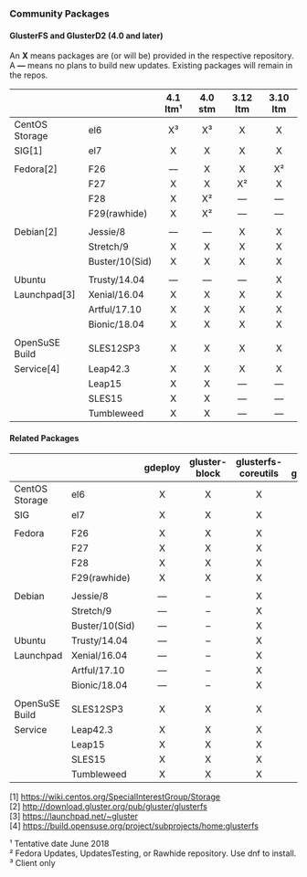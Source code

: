 ### Community Packages

#### GlusterFS and GlusterD2 (4.0 and later)

An **X** means packages are (or will be) provided in the respective repository.  
A **—** means no plans to build new updates. Existing packages will remain in the repos.  

|              |              |  4.1 ltm¹ |  4.0 stm  | 3.12 ltm  | 3.10 ltm  |
|--------------|--------------|:---------:|:---------:|:---------:|:---------:|
|CentOS Storage|el6           |     X³    |     X³    |     X     |     X     |
|SIG[1]        |el7           |     X     |     X     |     X     |     X     |
|              |              |           |           |           |           |
|Fedora[2]     |F26           |     —     |     X     |     X     |     X²    |
|              |F27           |     X     |     X     |     X²    |     X     |
|              |F28           |     X     |     X²    |     —     |     —     |
|              |F29(rawhide)  |     X     |     X²    |     —     |     —     |     
|              |              |           |           |           |           |
|Debian[2]     |Jessie/8      |     —     |     —     |     X     |     X     |
|              |Stretch/9     |     X     |     X     |     X     |     X     |
|              |Buster/10(Sid)|     X     |     X     |     X     |     X     |
|              |              |           |           |           |           |
|Ubuntu        |Trusty/14.04  |     —     |     —     |     —     |     X     |
|Launchpad[3]  |Xenial/16.04  |     X     |     X     |     X     |     X     |
|              |Artful/17.10  |     X     |     X     |     X     |     X     |
|              |Bionic/18.04  |     X     |     X     |     X     |     X     |
|              |              |           |           |           |           |
|OpenSuSE Build|SLES12SP3     |     X     |     X     |     X     |     X     |
|Service[4]    |Leap42.3      |     X     |     X     |     X     |     X     |
|              |Leap15        |     X     |     X     |     —     |     —     |
|              |SLES15        |     X     |     X     |     —     |     —     |
|              |Tumbleweed    |     X     |     X     |     —     |     —     |


#### Related Packages

|              |              | gdeploy | gluster-block | glusterfs-coreutils | nfs-ganesha | Samba |
|--------------|--------------|:-------:|:-------------:|:-------------------:|:-----------:|:-----:|
|CentOS Storage|el6           |    X    |       X       |         X           |      X      |   ?   |
|SIG           |el7           |    X    |       X       |         X           |      X      |   ?   |
|              |              |         |               |                     |             |       |
|Fedora        |F26           |    X    |       X       |         X           |      X      |   ?   |
|              |F27           |    X    |       X       |         X           |      X      |   ?   |
|              |F28           |    X    |       X       |         X           |      X      |   ?   |
|              |F29(rawhide)  |    X    |       X       |         X           |      X      |   ?   |
|              |              |         |               |                     |             |       |
|Debian        |Jessie/8      |    —    |       –       |         X           |      X      |   ?   |
|              |Stretch/9     |    —    |       –       |         X           |      X      |   ?   |
|              |Buster/10(Sid)|    —    |       –       |         X           |      X      |   ?   |
|Ubuntu        |Trusty/14.04  |    —    |       –       |         X           |      X      |   ?   |
|Launchpad     |Xenial/16.04  |    —    |       –       |         X           |      X      |   ?   |
|              |Artful/17.10  |    —    |       –       |         X           |      X      |   ?   |
|              |Bionic/18.04  |    —    |       –       |         X           |      X      |   ?   |
|              |              |         |               |                     |             |       |
|OpenSuSE Build|SLES12SP3     |    X    |     X         |         X           |      X      |   ?   |
|Service       |Leap42.3      |    X    |     X         |         X           |      X      |   ?   |
|              |Leap15        |    X    |     X         |         X           |      X      |   ?   |
|              |SLES15        |    X    |     X         |         X           |      X      |   ?   |
|              |Tumbleweed    |    X    |     X         |         X           |      X      |   ?   |



[1] <https://wiki.centos.org/SpecialInterestGroup/Storage>  
[2] <http://download.gluster.org/pub/gluster/glusterfs>  
[3] <https://launchpad.net/~gluster>  
[4] <https://build.opensuse.org/project/subprojects/home:glusterfs>  

¹ Tentative date June 2018  
² Fedora Updates, UpdatesTesting, or Rawhide repository. Use dnf to install.  
³ Client only  
